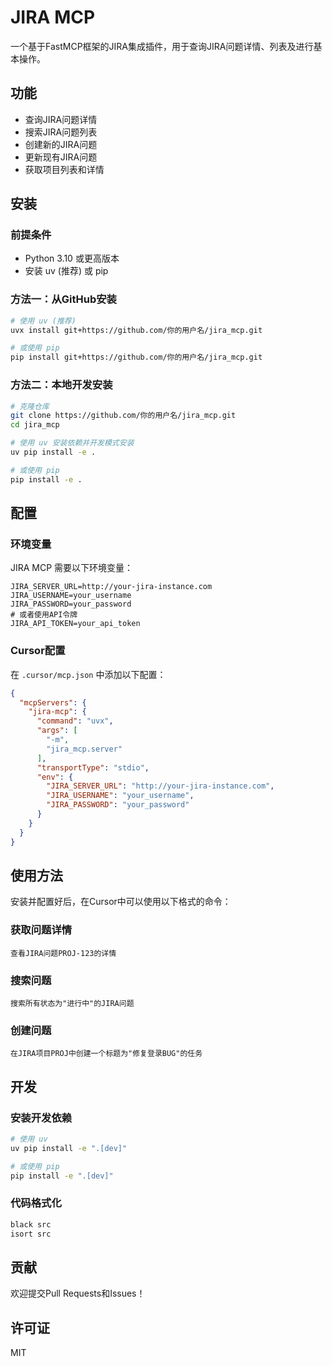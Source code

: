 # JIRA MCP

一个基于FastMCP框架的JIRA集成插件，用于查询JIRA问题详情、列表及进行基本操作。

## 功能

- 查询JIRA问题详情
- 搜索JIRA问题列表
- 创建新的JIRA问题
- 更新现有JIRA问题
- 获取项目列表和详情

## 安装

### 前提条件

- Python 3.10 或更高版本
- 安装 uv (推荐) 或 pip

### 方法一：从GitHub安装

```bash
# 使用 uv (推荐)
uvx install git+https://github.com/你的用户名/jira_mcp.git

# 或使用 pip
pip install git+https://github.com/你的用户名/jira_mcp.git
```

### 方法二：本地开发安装

```bash
# 克隆仓库
git clone https://github.com/你的用户名/jira_mcp.git
cd jira_mcp

# 使用 uv 安装依赖并开发模式安装
uv pip install -e .

# 或使用 pip
pip install -e .
```

## 配置

### 环境变量

JIRA MCP 需要以下环境变量：

```
JIRA_SERVER_URL=http://your-jira-instance.com
JIRA_USERNAME=your_username
JIRA_PASSWORD=your_password
# 或者使用API令牌
JIRA_API_TOKEN=your_api_token
```

### Cursor配置

在 `.cursor/mcp.json` 中添加以下配置：

```json
{
  "mcpServers": {
    "jira-mcp": {
      "command": "uvx",
      "args": [
        "-m",
        "jira_mcp.server"
      ],
      "transportType": "stdio",
      "env": {
        "JIRA_SERVER_URL": "http://your-jira-instance.com",
        "JIRA_USERNAME": "your_username",
        "JIRA_PASSWORD": "your_password"
      }
    }
  }
}
```

## 使用方法

安装并配置好后，在Cursor中可以使用以下格式的命令：

### 获取问题详情

```
查看JIRA问题PROJ-123的详情
```

### 搜索问题

```
搜索所有状态为"进行中"的JIRA问题
```

### 创建问题

```
在JIRA项目PROJ中创建一个标题为"修复登录BUG"的任务
```

## 开发

### 安装开发依赖

```bash
# 使用 uv
uv pip install -e ".[dev]"

# 或使用 pip
pip install -e ".[dev]"
```

### 代码格式化

```bash
black src
isort src
```

## 贡献

欢迎提交Pull Requests和Issues！

## 许可证

MIT 